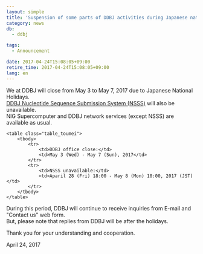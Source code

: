 ```yaml
---
layout: simple
title: 'Suspension of some parts of DDBJ activities during Japanese national holidays'
category: news
db:
  - ddbj

tags:
  - Announcement

date: 2017-04-24T15:08:05+09:00
retire_time: 2017-04-24T15:08:05+09:00
lang: en
---
```


<p>We at DDBJ will close from May 3 to May 7, 2017 due to Japanese National Holidays.<br><a href="/ddbj/web-submission-e.html">DDBJ Nucleotide Sequence Submission System (NSSS)</a> will also be unavailable.<br>NIG Supercomputer and DDBJ network services (except NSSS) are available as usual.</p>
<div class="bottom_space">

    <table class="table_toumei">
        <tbody>
            <tr>
                <td>DDBJ office close:</td>
                <td>May 3 (Wed) - May 7 (Sun), 2017</td>
            </tr>
            <tr>
                <td>NSSS unavailable:</td>
                <td>Aparil 28 (Fri) 18:00 - May 8 (Mon) 10:00, 2017 (JST)</td>
            </tr>
        </tbody>
    </table>
</div>

<p>During this period, DDBJ will continue to receive inquiries from E-mail and "Contact us" web form.<br>But, please note that replies from DDBJ will be after the holidays.</p>

<p>Thank you for your understanding and cooperation.</p>

<p>April 24, 2017</p>
